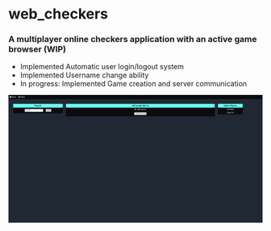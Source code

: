 # web_checkers

### A multiplayer online checkers application with an active game browser (WIP)
* Implemented Automatic user login/logout system
* Implemented Username change ability
* In progress: Implemented Game creation and server communication

![Alt text](resources/update1.png?raw=true "Update 1")